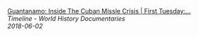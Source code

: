<!--2024-07-21 00:18:13-->
<div class="yb">
  <a class="nodecor" href="/posts.html?istoriya/guantanamo_inside_the_cuban_missle_crisis_first_tuesday_gitmo_timeline">
    <img class="preview" data-videoid="haXGsMsEnPA" src="https://i.ytimg.com/vi/haXGsMsEnPA/hqdefault.jpg" align="middle" alt="">
  </a>
  <div class="inlbl text">
    <a class="nodecor" href="/posts.html?istoriya/guantanamo_inside_the_cuban_missle_crisis_first_tuesday_gitmo_timeline">Guantanamo: Inside The Cuban Missle Crisis | First Tuesday:...</a><br>
    <i class="smaller2">Timeline - World History Documentaries</i><br>
    <i class="smaller3">2018-06-02</i>
  </div>
</div>
